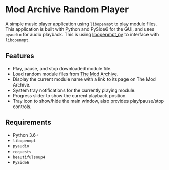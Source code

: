 # Mod Archive Random Player
A simple music player application using `libopenmpt` to play module files. This application is built with Python and PySide6 for the GUI, and uses `pyaudio` for audio playback. This is using [libopenmpt_py](https://github.com/shroom00/libopenmpt_py) to interface with `libopenmpt`.

## Features

- Play, pause, and stop downloaded module file.
- Load random module files from [The Mod Archive](https://modarchive.org).
- Display the current module name with a link to its page on The Mod Archive.
- System tray notifications for the currently playing module.
- Progress slider to show the current playback position.
- Tray icon to show/hide the main window, also provides play/pause/stop controls.

## Requirements

- Python 3.6+
- `libopenmpt`
- `pyaudio`
- `requests`
- `beautifulsoup4`
- `PySide6`
